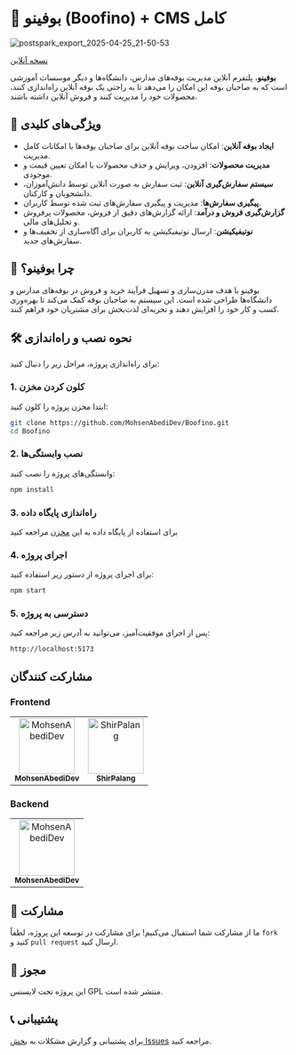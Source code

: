 # 🍔 **بوفینو (Boofino)** + CMS کامل
![postspark_export_2025-04-25_21-50-53](https://github.com/user-attachments/assets/7efacc17-063f-4903-8a6d-bf61dfd23c0a)

[نسخه آنلاین](https://boofino.liara.run)


**بوفینو**، پلتفرم آنلاین مدیریت بوفه‌های مدارس، دانشگاه‌ها و دیگر موسسات آموزشی است که به صاحبان بوفه این امکان را می‌دهد تا به راحتی یک بوفه آنلاین راه‌اندازی کنند، محصولات خود را مدیریت کنند و فروش آنلاین داشته باشند.

## 🚀 **ویژگی‌های کلیدی**

- **ایجاد بوفه آنلاین**: امکان ساخت بوفه آنلاین برای صاحبان بوفه‌ها با امکانات کامل مدیریت.
- **مدیریت محصولات**: افزودن، ویرایش و حذف محصولات با امکان تعیین قیمت و موجودی.
- **سیستم سفارش‌گیری آنلاین**: ثبت سفارش به صورت آنلاین توسط دانش‌آموزان، دانشجویان و کارکنان.
- **پیگیری سفارش‌ها**: مدیریت و پیگیری سفارش‌های ثبت شده توسط کاربران.
- **گزارش‌گیری فروش و درآمد**: ارائه گزارش‌های دقیق از فروش، محصولات پرفروش و تحلیل‌های مالی.
- **نوتیفیکیشن**: ارسال نوتیفیکیشن به کاربران برای آگاه‌سازی از تخفیف‌ها و سفارش‌های جدید.

## 🎯 **چرا بوفینو؟**

بوفینو با هدف مدرن‌سازی و تسهیل فرآیند خرید و فروش در بوفه‌های مدارس و دانشگاه‌ها طراحی شده است. این سیستم به صاحبان بوفه کمک می‌کند تا بهره‌وری کسب و کار خود را افزایش دهند و تجربه‌ای لذت‌بخش برای مشتریان خود فراهم کنند.

## 🛠️ **نحوه نصب و راه‌اندازی**

برای راه‌اندازی پروژه، مراحل زیر را دنبال کنید:

### 1. **کلون کردن مخزن**

ابتدا مخزن پروژه را کلون کنید:

```bash
git clone https://github.com/MohsenAbediDev/Boofino.git
cd Boofino
```

### 2. **نصب وابستگی‌ها**

وابستگی‌های پروژه را نصب کنید:

```bash
npm install
```

### 3. **راه‌اندازی پایگاه داده**

برای استفاده از پایگاه داده به این [مخزن](https://github.com/MohsenAbediDev/Boofino-Server) مراجعه کنید

### 4. **اجرای پروژه**

برای اجرای پروژه از دستور زیر استفاده کنید:

```bash
npm start
```

### 5. **دسترسی به پروژه**

پس از اجرای موفقیت‌آمیز، می‌توانید به آدرس زیر مراجعه کنید:

```
http://localhost:5173
```

## مشارکت کنندگان
### Frontend
<table>
  <tr>
    <td align="center">
      <a href="https://github.com/MohsenAbediDev">
        <img src="https://avatars.githubusercontent.com/u/133788186?v=4" width="100px;" alt="MohsenAbediDev"/><br />
        <sub><b>MohsenAbediDev</b></sub>
      </a>
    </td>
    <td align="center">
      <a href="https://github.com/ShirPalang">
        <img src="https://avatars.githubusercontent.com/u/154445569?v=4" width="100px;" alt="ShirPalang"/><br />
        <sub><b>ShirPalang</b></sub>
      </a>
    </td>
  </tr>
</table>

### Backend
<table>
  <tr>
    <td align="center">
      <a href="https://github.com/MohsenAbediDev">
        <img src="https://avatars.githubusercontent.com/u/133788186?v=4" width="100px;" alt="MohsenAbediDev"/><br />
        <sub><b>MohsenAbediDev</b></sub>
      </a>
    </td>
  </tr>
</table>

## 🤝 **مشارکت**

ما از مشارکت شما استقبال می‌کنیم! برای مشارکت در توسعه این پروژه، لطفاً `fork` کنید و `pull request` ارسال کنید.

## 📄 **مجوز**

این پروژه تحت لایسنس GPL منتشر شده است.

## 📞 **پشتیبانی**

برای پشتیبانی و گزارش مشکلات به [بخش Issues](https://github.com/MohsenAbediDev/Boofino/issues) مراجعه کنید.
